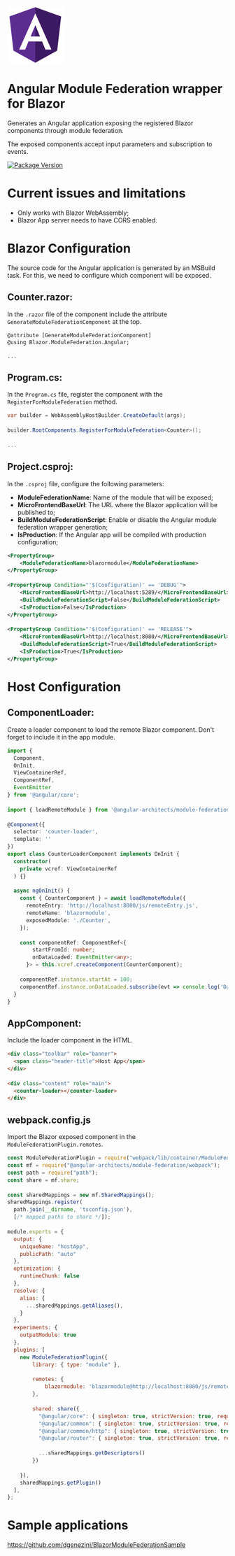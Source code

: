 ![](blazor-angular.png)

# Angular Module Federation wrapper for Blazor

Generates an Angular application exposing the registered Blazor components through module federation.

The exposed components accept input parameters and subscription to events.

[![Package Version](https://img.shields.io/nuget/v/Blazor.ModuleFederation.Angular.svg)](https://www.nuget.org/packages/Blazor.ModuleFederation.Angular)

# Current issues and limitations

- Only works with Blazor WebAssembly;
- Blazor App server needs to have CORS enabled.

# Blazor Configuration

The source code for the Angular application is generated by an MSBuild task. For this, we need to configure which component will be exposed.

## Counter.razor:

In the `.razor` file of the component include the attribute `GenerateModuleFederationComponent` at the top.

```razor
@attribute [GenerateModuleFederationComponent]
@using Blazor.ModuleFederation.Angular;

...
```

## Program.cs:

In the `Program.cs` file, register the component with the `RegisterForModuleFederation` method.

```csharp
var builder = WebAssemblyHostBuilder.CreateDefault(args);

builder.RootComponents.RegisterForModuleFederation<Counter>();

...
```

## Project.csproj:

In the `.csproj` file, configure the following parameters:

- **ModuleFederationName**: Name of the module that will be exposed;
- **MicroFrontendBaseUrl**: The URL where the Blazor application will be published to;
- **BuildModuleFederationScript**: Enable or disable the Angular module federation wrapper generation;
- **IsProduction**: If the Angular app will be compiled with production configuration;

```xml
<PropertyGroup>
    <ModuleFederationName>blazormodule</ModuleFederationName>
</PropertyGroup>

<PropertyGroup Condition="'$(Configuration)' == 'DEBUG'">
    <MicroFrontendBaseUrl>http://localhost:5289/</MicroFrontendBaseUrl>
    <BuildModuleFederationScript>False</BuildModuleFederationScript>
    <IsProduction>False</IsProduction>
</PropertyGroup>

<PropertyGroup Condition="'$(Configuration)' == 'RELEASE'">
    <MicroFrontendBaseUrl>http://localhost:8080/</MicroFrontendBaseUrl>
    <BuildModuleFederationScript>True</BuildModuleFederationScript>
    <IsProduction>True</IsProduction>
</PropertyGroup>
```

# Host Configuration

## ComponentLoader:

Create a loader component to load the remote Blazor component. Don't forget to include it in the app module.

```typescript
import {
  Component,
  OnInit,
  ViewContainerRef,
  ComponentRef,
  EventEmitter
} from '@angular/core';

import { loadRemoteModule } from '@angular-architects/module-federation';

@Component({
  selector: 'counter-loader',
  template: ''
})
export class CounterLoaderComponent implements OnInit {
  constructor(
    private vcref: ViewContainerRef
  ) {}

  async ngOnInit() {
    const { CounterComponent } = await loadRemoteModule({
      remoteEntry: 'http://localhost:8080/js/remoteEntry.js',
      remoteName: 'blazormodule',
      exposedModule: './Counter',
    });

    const componentRef: ComponentRef<{
        startFromId: number;
        onDataLoaded: EventEmitter<any>;
      }> = this.vcref.createComponent(CounterComponent);

    componentRef.instance.startAt = 100;
    componentRef.instance.onDataLoaded.subscribe(evt => console.log('Data Loaded'));
  }
}
```

## AppComponent:

Include the loader component in the HTML.

```html
<div class="toolbar" role="banner">
  <span class="header-title">Host App</span>
</div>

<div class="content" role="main">
  <counter-loader></counter-loader>
</div>
```

## webpack.config.js

Import the Blazor exposed component in the `ModuleFederationPlugin.remotes`.

```javascript
const ModuleFederationPlugin = require("webpack/lib/container/ModuleFederationPlugin");
const mf = require("@angular-architects/module-federation/webpack");
const path = require("path");
const share = mf.share;

const sharedMappings = new mf.SharedMappings();
sharedMappings.register(
  path.join(__dirname, 'tsconfig.json'),
  [/* mapped paths to share */]);

module.exports = {
  output: {
    uniqueName: "hostApp",
    publicPath: "auto"
  },
  optimization: {
    runtimeChunk: false
  },
  resolve: {
    alias: {
      ...sharedMappings.getAliases(),
    }
  },
  experiments: {
    outputModule: true
  },
  plugins: [
    new ModuleFederationPlugin({
        library: { type: "module" },

        remotes: {
            blazormodule: 'blazormodule@http://localhost:8080/js/remoteEntry.js'
        },

        shared: share({
          "@angular/core": { singleton: true, strictVersion: true, requiredVersion: 'auto' },
          "@angular/common": { singleton: true, strictVersion: true, requiredVersion: 'auto' },
          "@angular/common/http": { singleton: true, strictVersion: true, requiredVersion: 'auto' },
          "@angular/router": { singleton: true, strictVersion: true, requiredVersion: 'auto' },

          ...sharedMappings.getDescriptors()
        })

    }),
    sharedMappings.getPlugin()
  ],
};
```

# Sample applications

https://github.com/dgenezini/BlazorModuleFederationSample
